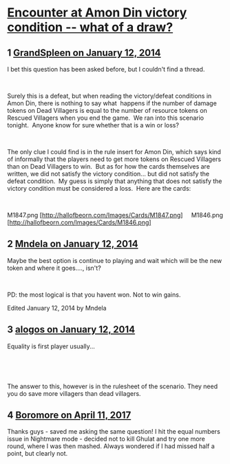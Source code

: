 # [Encounter at Amon Din victory condition -- what of a draw?](https://community.fantasyflightgames.com/topic/96730-encounter-at-amon-din-victory-condition-what-of-a-draw/)

## 1 [GrandSpleen on January 12, 2014](https://community.fantasyflightgames.com/topic/96730-encounter-at-amon-din-victory-condition-what-of-a-draw/?do=findComment&comment=952265)

I bet this question has been asked before, but I couldn't find a thread.

 

Surely this is a defeat, but when reading the victory/defeat conditions in Amon Din, there is nothing to say what  happens if the number of damage tokens on Dead Villagers is equal to the number of resource tokens on Rescued Villagers when you end the game.  We ran into this scenario tonight.  Anyone know for sure whether that is a win or loss?

 

The only clue I could find is in the rule insert for Amon Din, which says kind of informally that the players need to get more tokens on Rescued Villagers than on Dead Villagers to win.  But as for how the cards themselves are written, we did not satisfy the victory condition... but did not satisfy the defeat condition.  My guess is simply that anything that does not satisfy the victory condition must be considered a loss.  Here are the cards:

 

M1847.png [http://hallofbeorn.com/Images/Cards/M1847.png]     M1846.png [http://hallofbeorn.com/Images/Cards/M1846.png]

## 2 [Mndela on January 12, 2014](https://community.fantasyflightgames.com/topic/96730-encounter-at-amon-din-victory-condition-what-of-a-draw/?do=findComment&comment=952337)

Maybe the best option is continue to playing and wait which will be the new token and where it goes...., isn't?

 

PD: the most logical is that you havent won. Not to win gains.

Edited January 12, 2014 by Mndela

## 3 [alogos on January 12, 2014](https://community.fantasyflightgames.com/topic/96730-encounter-at-amon-din-victory-condition-what-of-a-draw/?do=findComment&comment=952444)

Equality is first player usually...

 

 

The answer to this, however is in the rulesheet of the scenario. They need you do save more villagers than dead villagers.

## 4 [Boromore on April 11, 2017](https://community.fantasyflightgames.com/topic/96730-encounter-at-amon-din-victory-condition-what-of-a-draw/?do=findComment&comment=2727300)

Thanks guys - saved me asking the same question! I hit the equal numbers issue in Nightmare mode - decided not to kill Ghulat and try one more round, where I was then mashed. Always wondered if I had missed half a point, but clearly not.

